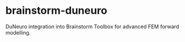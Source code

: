 # brainstorm-duneuro
DuNeuro integration into Brainstorm Toolbox for advanced FEM forward modelling.

